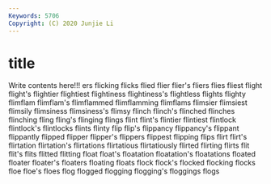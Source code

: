 ```yaml
---
Keywords: 5706
Copyright: (C) 2020 Junjie Li
---
```


# title

Write contents here!!!
ers 
flicking 
flicks 
flied 
flier 
flier's
fliers 
flies 
fliest 
flight 
flight's 
flightier 
flightiest 
flightiness 
flightiness's 
flightless
flights 
flighty 
flimflam 
flimflam's 
flimflammed 
flimflamming 
flimflams 
flimsier 
flimsiest 
flimsily
flimsiness 
flimsiness's 
flimsy 
flinch 
flinch's 
flinched 
flinches 
flinching 
fling 
fling's
flinging 
flings 
flint 
flint's 
flintier 
flintiest 
flintlock 
flintlock's 
flintlocks 
flints
flinty 
flip 
flip's 
flippancy 
flippancy's 
flippant 
flippantly 
flipped 
flipper 
flipper's
flippers 
flippest 
flipping 
flips 
flirt 
flirt's 
flirtation 
flirtation's 
flirtations 
flirtatious
flirtatiously 
flirted 
flirting 
flirts 
flit 
flit's 
flits 
flitted 
flitting 
float
float's 
floatation 
floatation's 
floatations 
floated 
floater 
floater's 
floaters 
floating 
floats
flock 
flock's 
flocked 
flocking 
flocks 
floe 
floe's 
floes 
flog 
flogged
flogging 
flogging's 
floggings 
flogs 
